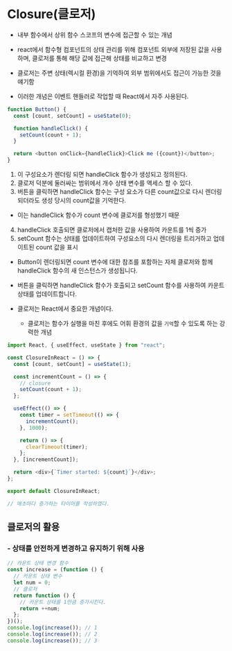 # Closure(클로저)

- 내부 함수에서 상위 함수 스코프의 변수에 접근할 수 있는 개념
- react에서 함수형 컴포넌트의 상태 관리를 위해 컴포넌트 외부에 저장된 값을 사용하며, 클로저를 통해 해당 값에 접근해 상태를 비교하고 변경
- 클로저는 주변 상태(렉시컬 환경)을 기억하여 외부 범위에서도 접근이 가능한 것을 얘기함

- 이러한 개념은 이벤트 핸들러로 작업할 때 React에서 자주 사용된다.

```javascript
function Button() {
  const [count, setCount] = useState(0);

  function handleClick() {
    setCount(count + 1);
  }

  return <button onClick={handleClick}>Click me ({count})</button>;
}
```

1. 이 구성요소가 렌더링 되면 handleClick 함수가 생성되고 정의된다.
2. 클로저 덕분에 둘러싸는 범위에서 개수 상태 변수를 액세스 할 수 있다.
3. 버튼을 클릭하면 handleClick 함수는 구성 요소가 다른 count값으로 다시 렌더링 되더라도 생성 당시의 count값을 기억한다.

- 이는 handleClick 함수가 count 변수에 클로저를 형성했기 때문

4. handleClick 호출되면 클로저에서 캡처한 값을 사용하여 카운트를 1씩 증가
5. setCount 함수는 상태를 업데이트하여 구성요소의 다시 렌더링을 트리거하고 업데이트된 count 값을 표시

- Button이 렌더링되면 count 변수에 대한 참조를 포함하는 자체 클로저와 함께 handleClick 함수의 새 인스턴스가 생성됩니다.
- 버튼을 클릭하면 handleClick 함수가 호출되고 setCount 함수를 사용하여 카운트 상태를 업데이트합니다.

- 클로저는 React에서 중요한 개념이다.
  - 클로저는 함수가 실행을 마친 후에도 어휘 환경의 값을 `기억`할 수 있도록 하는 강력한 개념

```javascript
import React, { useEffect, useState } from "react";

const ClosureInReact = () => {
  const [count, setCount] = useState(1);

  const incrementCount = () => {
    // closure
    setCount(count + 1);
  };

  useEffect(() => {
    const timer = setTimeout(() => {
      incrementCount();
    }, 1000);

    return () => {
      clearTimeout(timer);
    };
  }, [incrementCount]);

  return <div>{`Timer started: ${count}`}</div>;
};

export default ClosureInReact;

// 매초마다 증가하는 타이머를 작성하였다.
```

## 클로저의 활용

### - 상태를 안전하게 변경하고 유지하기 위해 사용

```javascript
// 카운트 상태 변경 함수
const increase = (function () {
  // 카운트 상태 변수
  let num = 0;
  // 클로저
  return function () {
    // 카운트 상태를 1만큼 증가시킨다.
    return ++num;
  };
})();
console.log(increase()); // 1
console.log(increase()); // 2
console.log(increase()); // 3
```
